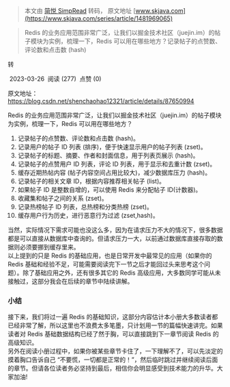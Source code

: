 > 本文由 [简悦 SimpRead](http://ksria.com/simpread/) 转码， 原文地址 [www.skjava.com](https://www.skjava.com/series/article/1481969065)

> Redis 的业务应用范围非常广泛，让我们以掘金技术社区（juejin.im）的帖子模块为实例，梳理一下，Redis 可以用在哪些地方？记录帖子的点赞数、评论数和点击数 (hash)

转

 2023-03-26  阅读 (277)  点赞 (0)

原文地址：https://blog.csdn.net/shenchaohao12321/article/details/87650994

Redis 的业务应用范围非常广泛，让我们以掘金技术社区（juejin.im）的帖子模块为实例，梳理一下，Redis 可以用在哪些地方？

1.  记录帖子的点赞数、评论数和点击数 (hash)。
2.  记录用户的帖子 ID 列表 (排序)，便于快速显示用户的帖子列表 (zset)。
3.  记录帖子的标题、摘要、作者和封面信息，用于列表页展示 (hash)。
4.  记录帖子的点赞用户 ID 列表，评论 ID 列表，用于显示和去重计数 (zset)。
5.  缓存近期热帖内容 (帖子内容空间占用比较大)，减少数据库压力 (hash)。
6.  记录帖子的相关文章 ID，根据内容推荐相关帖子 (list)。
7.  如果帖子 ID 是整数自增的，可以使用 Redis 来分配帖子 ID(计数器)。
8.  收藏集和帖子之间的关系 (zset)。
9.  记录热榜帖子 ID 列表，总热榜和分类热榜 (zset)。
10.  缓存用户行为历史，进行恶意行为过滤 (zset,hash)。

当然，实际情况下需求可能也没这么多，因为在请求压力不大的情况下，很多数据都是可以直接从数据库中查询的。但请求压力一大，以前通过数据库直接存取的数据则必须要挪到缓存里来。  
以上提到的只是 Redis 的基础应用，也是日常开发中最常见的应用（如果你的 Redis 基础和经验不足，可能需要阅读完下一节之后才能回过头来思考这个问题）。除了基础应用之外，还有很多其它的 Redis 高级应用，大多数同学可能从未接触过，这部分我会在后续的章节中陆续讲解。

### **小结**

接下来，我们将过一遍 Redis 的基础知识，这部分内容估计本小册大多数读者都已经非常了解，所以这里也不浪费太多笔墨，只计划用一节的篇幅快速讲完。如果读者对 Redis 基础数据结构已经了然于胸，可以直接跳到下一章节阅读 Redis 的高级知识。  
另外在阅读小册过程中，如果你被某些章节卡住了，一下理解不了，可以先淡定的摸着胸口告诉自己 “不要慌，一切都是正常的！”，然后临时跳过并继续阅读后面的章节。但请各位读者务必坚持到最后，相信你会明显感受到技术能力的升华。大家加油!